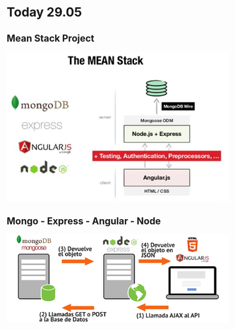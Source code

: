 # Today 29.05 

## Mean Stack Project

![meanstack.png](img/meanstack.png)


## Mongo - Express - Angular - Node


![mean-stack-scheme.png](img/mean-stack-scheme.png)
